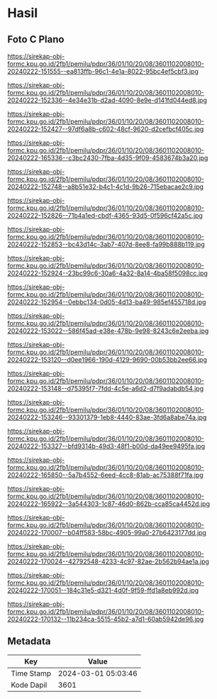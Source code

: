 # Hasil

## Foto C Plano

https://sirekap-obj-formc.kpu.go.id/2fb1/pemilu/pdpr/36/01/10/20/08/3601102008010-20240222-151555--ea813ffb-96c1-4e1a-8022-95bc4ef5cbf3.jpg

https://sirekap-obj-formc.kpu.go.id/2fb1/pemilu/pdpr/36/01/10/20/08/3601102008010-20240222-152336--4e34e31b-d2ad-4090-8e9e-d141fd044ed8.jpg

https://sirekap-obj-formc.kpu.go.id/2fb1/pemilu/pdpr/36/01/10/20/08/3601102008010-20240222-152427--97df6a8b-c602-48cf-9620-d2cefbcf405c.jpg

https://sirekap-obj-formc.kpu.go.id/2fb1/pemilu/pdpr/36/01/10/20/08/3601102008010-20240222-165336--c3bc2430-7fba-4d35-9f09-4583674b3a20.jpg

https://sirekap-obj-formc.kpu.go.id/2fb1/pemilu/pdpr/36/01/10/20/08/3601102008010-20240222-152748--a8b51e32-b4c1-4c1d-9b26-715ebacae2c9.jpg

https://sirekap-obj-formc.kpu.go.id/2fb1/pemilu/pdpr/36/01/10/20/08/3601102008010-20240222-152826--71b4a1ed-cbdf-4365-93d5-0f596cf42a5c.jpg

https://sirekap-obj-formc.kpu.go.id/2fb1/pemilu/pdpr/36/01/10/20/08/3601102008010-20240222-152853--bc43d14c-3ab7-407d-8ee8-fa99b888b119.jpg

https://sirekap-obj-formc.kpu.go.id/2fb1/pemilu/pdpr/36/01/10/20/08/3601102008010-20240222-152924--23bc99c6-30a6-4a32-8a14-4ba58f5098cc.jpg

https://sirekap-obj-formc.kpu.go.id/2fb1/pemilu/pdpr/36/01/10/20/08/3601102008010-20240222-152954--0ebbc134-0d05-4d13-ba49-985ef455718d.jpg

https://sirekap-obj-formc.kpu.go.id/2fb1/pemilu/pdpr/36/01/10/20/08/3601102008010-20240222-153022--586f45ad-e38e-478b-9e98-8243c6e2eeba.jpg

https://sirekap-obj-formc.kpu.go.id/2fb1/pemilu/pdpr/36/01/10/20/08/3601102008010-20240222-153120--d0ee1966-190d-4129-9690-00b53bb2ee66.jpg

https://sirekap-obj-formc.kpu.go.id/2fb1/pemilu/pdpr/36/01/10/20/08/3601102008010-20240222-153148--d75395f7-7fdd-4c5e-a6d2-d7f9adabdb54.jpg

https://sirekap-obj-formc.kpu.go.id/2fb1/pemilu/pdpr/36/01/10/20/08/3601102008010-20240222-153246--93301379-1eb8-4440-83ae-3fd6a8abe74a.jpg

https://sirekap-obj-formc.kpu.go.id/2fb1/pemilu/pdpr/36/01/10/20/08/3601102008010-20240222-153327--bfd9314b-49d3-48f1-b00d-da49ee9495fa.jpg

https://sirekap-obj-formc.kpu.go.id/2fb1/pemilu/pdpr/36/01/10/20/08/3601102008010-20240222-165850--5a7b4552-6eed-4cc8-81ab-ac75388f71fa.jpg

https://sirekap-obj-formc.kpu.go.id/2fb1/pemilu/pdpr/36/01/10/20/08/3601102008010-20240222-165922--3a544303-1c87-46d0-862b-cca85ca4452d.jpg

https://sirekap-obj-formc.kpu.go.id/2fb1/pemilu/pdpr/36/01/10/20/08/3601102008010-20240222-170007--b04ff583-58bc-4905-99a0-27b6423177dd.jpg

https://sirekap-obj-formc.kpu.go.id/2fb1/pemilu/pdpr/36/01/10/20/08/3601102008010-20240222-170024--42792548-4233-4c97-82ae-2b562b94ae1a.jpg

https://sirekap-obj-formc.kpu.go.id/2fb1/pemilu/pdpr/36/01/10/20/08/3601102008010-20240222-170051--184c31e5-d321-4d0f-9f59-ffd1a8eb992d.jpg

https://sirekap-obj-formc.kpu.go.id/2fb1/pemilu/pdpr/36/01/10/20/08/3601102008010-20240222-170132--11b234ca-5515-45b2-a7d1-60ab5942de96.jpg


## Metadata

| Key        | Value               |
| ---------- | ------------------- |
| Time Stamp | 2024-03-01 05:03:46 |
| Kode Dapil | 3601                |



